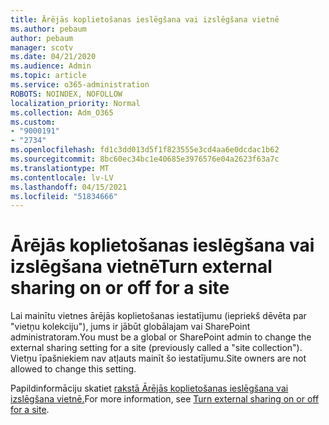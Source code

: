 ```yaml
---
title: Ārējās koplietošanas ieslēgšana vai izslēgšana vietnē
ms.author: pebaum
author: pebaum
manager: scotv
ms.date: 04/21/2020
ms.audience: Admin
ms.topic: article
ms.service: o365-administration
ROBOTS: NOINDEX, NOFOLLOW
localization_priority: Normal
ms.collection: Adm_O365
ms.custom:
- "9000191"
- "2734"
ms.openlocfilehash: fd1c3dd013d5f1f823555e3cd4aa6e0dcdac1b62
ms.sourcegitcommit: 8bc60ec34bc1e40685e3976576e04a2623f63a7c
ms.translationtype: MT
ms.contentlocale: lv-LV
ms.lasthandoff: 04/15/2021
ms.locfileid: "51834666"
---
```

# <a name="turn-external-sharing-on-or-off-for-a-site"></a><span data-ttu-id="fe333-102">Ārējās koplietošanas ieslēgšana vai izslēgšana vietnē</span><span class="sxs-lookup"><span data-stu-id="fe333-102">Turn external sharing on or off for a site</span></span>

<span data-ttu-id="fe333-103">Lai mainītu vietnes ārējās koplietošanas iestatījumu (iepriekš dēvēta par "vietņu kolekciju"), jums ir jābūt globālajam vai SharePoint administratoram.</span><span class="sxs-lookup"><span data-stu-id="fe333-103">You must be a global or SharePoint admin to change the external sharing setting for a site (previously called a "site collection").</span></span> <span data-ttu-id="fe333-104">Vietņu īpašniekiem nav atļauts mainīt šo iestatījumu.</span><span class="sxs-lookup"><span data-stu-id="fe333-104">Site owners are not allowed to change this setting.</span></span> 

<span data-ttu-id="fe333-105">Papildinformāciju skatiet [rakstā Ārējās koplietošanas ieslēgšana vai izslēgšana vietnē.](https://docs.microsoft.com/sharepoint/change-external-sharing-site)</span><span class="sxs-lookup"><span data-stu-id="fe333-105">For more information, see [Turn external sharing on or off for a site](https://docs.microsoft.com/sharepoint/change-external-sharing-site).</span></span>

